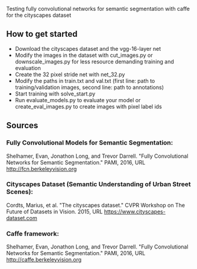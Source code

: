 
Testing fully convolutional networks for semantic segmentation with caffe for the cityscapes dataset 

## How to get started
- Download the cityscapes dataset and the vgg-16-layer net
- Modify the images in the dataset with cut_images.py or downscale_images.py for less resource demanding training and evaluation
- Create the 32 pixel stride net with net_32.py 
- Modify the paths in train.txt and val.txt (first line: path to training/validation images, second line: path to annotations)
- Start training with solve_start.py 
- Run evaluate_models.py to evaluate your model or create_eval_images.py to create images with pixel label ids


## Sources

### Fully Convolutional Models for Semantic Segmentation:
Shelhamer, Evan, Jonathon Long, and Trevor Darrell. "Fully Convolutional Networks for
Semantic Segmentation." PAMI, 2016, URL http://fcn.berkeleyvision.org

### Cityscapes Dataset (Semantic Understanding of Urban Street Scenes):
Cordts, Marius, et al. "The cityscapes dataset." CVPR Workshop on The Future of Datasets
in Vision. 2015, URL https://www.cityscapes-dataset.com

### Caffe framework:
Shelhamer, Evan, Jonathon Long, and Trevor Darrell. "Fully Convolutional Networks for
Semantic Segmentation." PAMI, 2016, URL http://caffe.berkeleyvision.org
